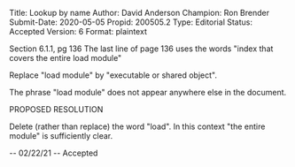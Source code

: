 Title:       Lookup by name
Author:      David Anderson
Champion:    Ron Brender
Submit-Date: 2020-05-05
Propid:      200505.2
Type:        Editorial
Status:      Accepted
Version:     6
Format:      plaintext

Section 6.1.1, pg 136
The last line of page 136 uses the words
"index that covers the entire load module"

Replace "load module" by 
"executable or shared object".

The phrase "load module" does not
appear anywhere else in the document.

PROPOSED RESOLUTION

Delete (rather than replace) the word "load". In this context "the entire module" is
sufficiently clear.

--
02/22/21 -- Accepted
